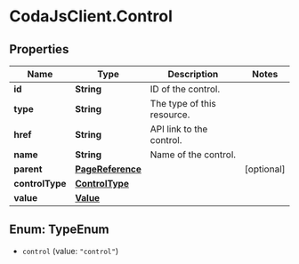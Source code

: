 # CodaJsClient.Control

## Properties
Name | Type | Description | Notes
------------ | ------------- | ------------- | -------------
**id** | **String** | ID of the control. | 
**type** | **String** | The type of this resource. | 
**href** | **String** | API link to the control. | 
**name** | **String** | Name of the control. | 
**parent** | [**PageReference**](PageReference.md) |  | [optional] 
**controlType** | [**ControlType**](ControlType.md) |  | 
**value** | [**Value**](Value.md) |  | 

<a name="TypeEnum"></a>
## Enum: TypeEnum

* `control` (value: `"control"`)

